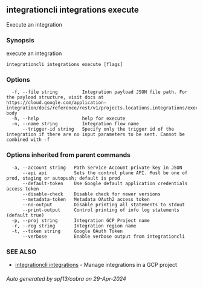 ## integrationcli integrations execute

Execute an integration

### Synopsis

execute an integration

```
integrationcli integrations execute [flags]
```

### Options

```
  -f, --file string         Integration payload JSON file path. For the payload structure, visit docs at https://cloud.google.com/application-integration/docs/reference/rest/v1/projects.locations.integrations/execute#request-body
  -h, --help                help for execute
  -n, --name string         Integration flow name
      --trigger-id string   Specify only the trigger id of the integration if there are no input parameters to be sent. Cannot be combined with -f
```

### Options inherited from parent commands

```
  -a, --account string   Path Service Account private key in JSON
      --api api          Sets the control plane API. Must be one of prod, staging or autopush; default is prod
      --default-token    Use Google default application credentials access token
      --disable-check    Disable check for newer versions
      --metadata-token   Metadata OAuth2 access token
      --no-output        Disable printing all statements to stdout
      --print-output     Control printing of info log statements (default true)
  -p, --proj string      Integration GCP Project name
  -r, --reg string       Integration region name
  -t, --token string     Google OAuth Token
      --verbose          Enable verbose output from integrationcli
```

### SEE ALSO

* [integrationcli integrations](integrationcli_integrations.md)	 - Manage integrations in a GCP project

###### Auto generated by spf13/cobra on 29-Apr-2024
